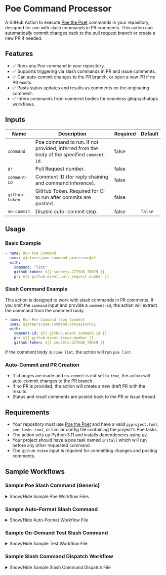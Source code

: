 # Poe Command Processor

A GitHub Action to execute [Poe the Poet](https://github.com/nat-n/poethepoet) commands in your repository, designed for use with slash commands in PR comments. This action can automatically commit changes back to the pull request branch or create a new PR if needed.

## Features

- ✅ Runs any Poe command in your repository.
- ✅ Supports triggering via slash commands in PR and issue comments.
- ✅ Can auto-commit changes to the PR branch, or open a new PR if no PR exists.
- ✅ Posts status updates and results as comments on the originating comment.
- ✅ Infers commands from comment bodies for seamless gitops/chatops workflows.

## Inputs

| Name           | Description                                                                 | Required | Default  |
|----------------|-----------------------------------------------------------------------------|----------|----------|
| `command`      | Poe command to run. If not provided, inferred from the body of the specified `comment-id`. | false    |          |
| `pr`           | Pull Request number.                                                        | false    |          |
| `comment-id`   | Comment ID (for reply chaining and command inference).                      | false    |          |
| `github-token` | GitHub Token. Required for CI to run after commits are pushed.              | false    |          |
| `no-commit`    | Disable auto-commit step.                                                   | false    | `false`  |

## Usage

### Basic Example

```yaml
- name: Run Poe Command
  uses: ajsteers/poe-command-processor@v1
  with:
    command: "lint"
    github-token: ${{ secrets.GITHUB_TOKEN }}
    pr: ${{ github.event.pull_request.number }}
```

### Slash Command Example

This action is designed to work with slash commands in PR comments. If you omit the `command` input and provide a `comment-id`, the action will extract the command from the comment body.

```yaml
- name: Run Poe Command from Comment
  uses: ajsteers/poe-command-processor@v1
  with:
    comment-id: ${{ github.event.comment.id }}
    pr: ${{ github.event.issue.number }}
    github-token: ${{ secrets.GITHUB_TOKEN }}
```

If the comment body is `/poe lint`, the action will run `poe lint`.

### Auto-Commit and PR Creation

- If changes are made and `no-commit` is not set to `true`, the action will auto-commit changes to the PR branch.
- If no PR is provided, the action will create a new draft PR with the results.
- Status and result comments are posted back to the PR or issue thread.

## Requirements

- Your repository must use [Poe the Poet](https://github.com/nat-n/poethepoet) and have a valid `pyproject.toml`,  `poe_tasks.toml`, or similar config file containing the project's Poe tasks.
- The action sets up Python 3.11 and installs dependencies using [uv](https://github.com/astral-sh/uv).
- Your project should have a poe task named `install` which will run before any other requested command.
- The `github-token` input is required for committing changes and posting comments.

## Sample Workflows

### Sample Poe Slash Command (Generic)

<details>
<summary>Show/Hide Sample Poe Workflow Files</summary>

```yaml
# .github/workflows/poe-command.yml:
name: On-Demand Poe Task

on:
  workflow_dispatch:
    inputs:
      pr:
        description: "PR Number. If omitted, a new PR will be created."
        type: string
        required: false
      comment-id:
        description: "Comment ID (Optional)"
        type: string
        required: false

permissions:
  contents: write
  pull-requests: write
  issues: write

jobs:
  run-poe-command:
    env:
      SOME_ENV_VAR: ${{ secrets.some_value }}
    runs-on: ubuntu-latest
    steps:
      - name: Run Poe Slash Command Processor
        uses: aaronsteers/poe-command-processor@v1
        with:
          pr: ${{ github.event.inputs.pr }}
          comment-id: ${{ github.event.inputs.comment-id }}
          github-token: ${{ secrets.MY_GH_PAT_TOKEN }}
```

</details>

### Sample Auto-Format Slash Command

<details>
<summary>Show/Hide Auto-Format Workflow File</summary>

```yaml
# .github/workflows/format-command.yml:
name: On-Demand Format Task

on:
  workflow_dispatch:
    inputs:
      pr:
        description: "PR Number. If omitted, a new PR will be created."
        type: string
        required: false
      comment-id:
        description: "Comment ID (Optional)"
        type: string
        required: false

permissions:
  pull-requests: write
  issues: write

jobs:
  run-poe-command:
    env:
      SOME_ENV_VAR: ${{ secrets.some_value }}
    runs-on: ubuntu-latest
    steps:
      - name: Run Poe Slash Command Processor
        uses: aaronsteers/poe-command-processor@v1
        with:
          command: format
          pr: ${{ github.event.inputs.pr }}
          comment-id: ${{ github.event.inputs.comment-id }}
          github-token: ${{ secrets.MY_GH_PAT_TOKEN }}
```

</details>


### Sample On-Demand Test Slash Command

<details>
<summary>Show/Hide Sample Test Workflow File</summary>

```yaml
# .github/workflows/test-command.yml:
name: On-Demand Test Task

on:
  workflow_dispatch:
    inputs:
      pr:
        description: "PR Number. If omitted, a new PR will be created."
        type: string
        required: false
      comment-id:
        description: "Comment ID (Optional)"
        type: string
        required: false

permissions:
  contents: write
  pull-requests: write
  issues: write

jobs:
  run-poe-command:
    env:
      SOME_ENV_VAR: ${{ secrets.some_value }}
    runs-on: ubuntu-latest
    steps:
      - name: Run Poe Slash Command Processor
        uses: aaronsteers/poe-command-processor@v1
        with:
          command: test
          no-commit: "true"  # No changes expected from 'test' task
          pr: ${{ github.event.inputs.pr }}
          comment-id: ${{ github.event.inputs.comment-id }}
          github-token: ${{ secrets.MY_GH_PAT_TOKEN }}
```

</details>


### Sample Slash Command Dispatch Workflow

<details>
<summary>Show/Hide Sample Slash Command Dispatch File</summary>


```yaml
# .github/workflows/slash-command-dispatch.yml:
name: Slash Command Dispatch

on:
  issue_comment:
    types: [created]

jobs:
  slashCommandDispatch:
    # Only allow slash commands on pull request (not on issues)
    runs-on: ubuntu-latest
    steps:
      - name: Slash Command Dispatch
        id: dispatch
        uses: peter-evans/slash-command-dispatch@v4
        with:
          repository: ${{ github.repository }}
          token: ${{ github.token }}
          dispatch-type: workflow
          issue-type: both
          commands: |
            poe
            format
            test
          static-args: |
            comment-id=${{ github.event.comment.id }}
            pr=${{ github.event.issue.pull_request != null && github.event.issue.number || '' }}
          # Only run for users with 'write' permission on the main repository
          permission: write

      - name: Edit comment with error message
        if: steps.dispatch.outputs.error-message
        uses: peter-evans/create-or-update-comment@v4
        with:
          comment-id: ${{ github.event.comment.id }}
          body: |
            > Error: ${{ steps.dispatch.outputs.error-message }}

```

<details>

## License

This project is licensed under the terms of the [MIT License](LICENSE).
